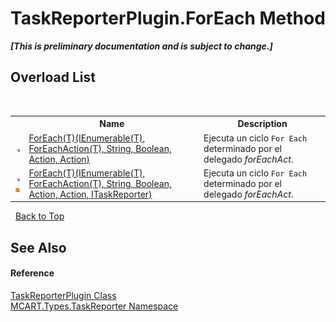 # TaskReporterPlugin.ForEach Method 
 _**\[This is preliminary documentation and is subject to change.\]**_


## Overload List
&nbsp;<table><tr><th></th><th>Name</th><th>Description</th></tr><tr><td>![Public method](media/pubmethod.gif "Public method")</td><td><a href="8bb74a43-c889-2b82-b717-3612c250378b">ForEach(T)(IEnumerable(T), ForEachAction(T), String, Boolean, Action, Action)</a></td><td>
Ejecuta un ciclo `For Each` determinado por el delegado *forEachAct*.</td></tr><tr><td>![Public method](media/pubmethod.gif "Public method")![Static member](media/static.gif "Static member")</td><td><a href="052f1355-59b2-9400-8ba1-af6e1a420b87">ForEach(T)(IEnumerable(T), ForEachAction(T), String, Boolean, Action, Action, ITaskReporter)</a></td><td>
Ejecuta un ciclo `For Each` determinado por el delegado *forEachAct*.</td></tr></table>&nbsp;
<a href="#taskreporterplugin.foreach-method">Back to Top</a>

## See Also


#### Reference
<a href="2cca1eb3-f49c-080a-88d8-66137c07787e">TaskReporterPlugin Class</a><br /><a href="256f3901-18cb-eeca-835c-7de778822db3">MCART.Types.TaskReporter Namespace</a><br />